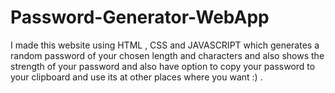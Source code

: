 # Password-Generator-WebApp
I made this website using HTML , CSS  and JAVASCRIPT which generates a random password of your chosen length and characters and  also shows the strength of your password and  also have option to copy  your password to your clipboard and use its at other places where you want :) .  
